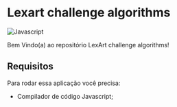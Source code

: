 # Lexart challenge algorithms
![Javascript](https://img.shields.io/badge/JavaScript-323330?style=for-the-badge&logo=javascript&logoColor=F7DF1E)


Bem Vindo(a) ao repositório LexArt challenge algorithms!


## Requisitos
Para rodar essa aplicação você precisa:
- Compilador de código Javascript;
